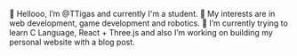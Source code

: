 👋 Hellooo, I’m @TTigas and currently I'm a student.
👀 My interests are in web development, game development and robotics.
🌱 I’m currently trying to learn C Language, React + Three.js and also I’m working on building my personal website with a blog post.

<!---
TTigas/TTigas is a ✨ special ✨ repository because its `README.md` (this file) appears on your GitHub profile.
You can click the Preview link to take a look at your changes.
--->
